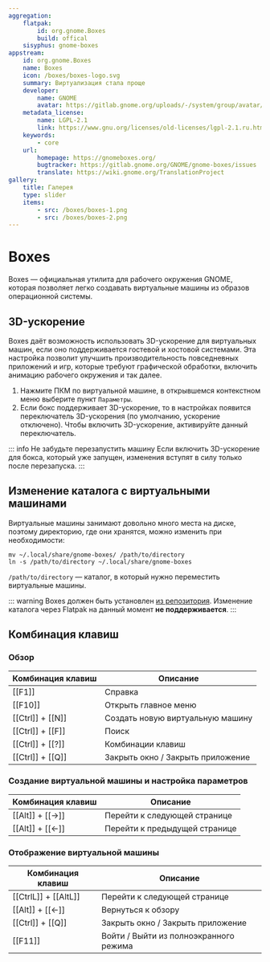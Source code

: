 ```yaml
---
aggregation:
    flatpak:
        id: org.gnome.Boxes
        build: offical
    sisyphus: gnome-boxes
appstream:
    id: org.gnome.Boxes
    name: Boxes
    icon: /boxes/boxes-logo.svg
    summary: Виртуализация стала проще
    developer:
        name: GNOME
        avatar: https://gitlab.gnome.org/uploads/-/system/group/avatar/8/gnomelogo.png?width=48
    metadata_license:
        name: LGPL-2.1
        link: https://www.gnu.org/licenses/old-licenses/lgpl-2.1.ru.html#SEC1
    keywords:
        - core
    url:
        homepage: https://gnomeboxes.org/
        bugtracker: https://gitlab.gnome.org/GNOME/gnome-boxes/issues
        translate: https://wiki.gnome.org/TranslationProject
gallery:
    title: Галерея
    type: slider
    items:
        - src: /boxes/boxes-1.png
        - src: /boxes/boxes-2.png
---
```


# Boxes

Boxes — официальная утилита для рабочего окружения GNOME, которая позволяет легко создавать виртуальные машины из образов операционной системы.

<AGWGallery />

<!--@include: @apps/_parts/install/content-repo.md-->
<!--@include: @apps/_parts/install/content-flatpak.md-->

## 3D-ускорение

Boxes даёт возможность использовать 3D-ускорение для виртуальных машин, если оно поддерживается гостевой и хостовой системами. Эта настройка позволит улучшить производительность повседневных приложений и игр, которые требуют графической обработки, включить анимацию рабочего окружения и так далее.

1. Нажмите ПКМ по виртуальной машине, в открывшемся контекстном меню выберите пункт `Параметры`.
2. Если бокс поддерживает 3D-ускорение, то в настройках появится переключатель 3D-ускорения (по умолчанию, ускорение отключено). Чтобы включить 3D-ускорение, активируйте данный переключатель.

::: info Не забудьте перезапустить машину
Если включить 3D-ускорение для бокса, который уже запущен, изменения вступят в силу только после перезапуска.
:::

## Изменение каталога с виртуальными машинами

Виртуальные машины занимают довольно много места на диске, поэтому директорию, где они хранятся, можно изменить при необходимости:

```shell
mv ~/.local/share/gnome-boxes/ /path/to/directory
ln -s /path/to/directory ~/.local/share/gnome-boxes
```

`/path/to/directory` — каталог, в который нужно переместить виртуальные машины.

::: warning
Boxes должен быть установлен [из репозитория](./boxes#установка-из-репозитория). Изменение каталога через Flatpak на данный момент **не поддерживается**.
:::

## Комбинация клавиш

### Обзор

| Комбинация клавиш | Описание                          |
| ----------------- | --------------------------------- |
| [[F1]]            | Справка                           |
| [[F10]]           | Открыть главное меню              |
| [[Ctrl]] + [[N]]  | Создать новую виртуальную машину  |
| [[Ctrl]] + [[F]]  | Поиск                             |
| [[Ctrl]] + [[?]]  | Комбинации клавиш                 |
| [[Ctrl]] + [[Q]]  | Закрыть окно / Закрыть приложение |

### Создание виртуальной машины и настройка параметров

| Комбинация клавиш | Описание                      |
| ----------------- | ----------------------------- |
| [[Alt]] + [[→]]   | Перейти к следующей странице  |
| [[Alt]] + [[←]]   | Перейти к предыдущей странице |

### Отображение виртуальной машины

| Комбинация клавиш    | Описание                               |
| -------------------- | -------------------------------------- |
| [[CtrlL]] + [[AltL]] | Перейти к следующей странице           |
| [[Alt]] + [[←]]      | Вернуться к обзору                     |
| [[Ctrl]] + [[Q]]     | Закрыть окно / Закрыть приложение      |
| [[F11]]              | Войти / Выйти из полноэкранного режима |
